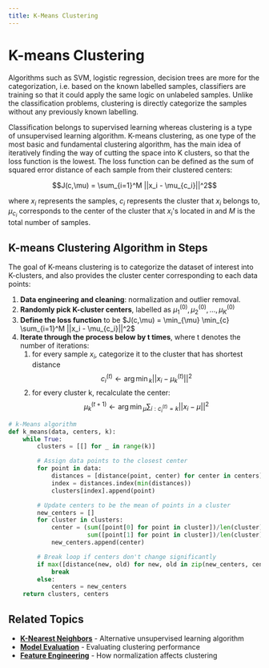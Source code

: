 ```yaml
---
title: K-Means Clustering
---
```


# K-means Clustering

Algorithms such as SVM, logistic regression, decision trees are more for the categorization, i.e. based on the known labelled samples, classifiers are training so that it could apply the same logic on unlabeled samples. Unlike the classification problems, clustering is directly categorize the samples without any previously known labelling.

Classification belongs to supervised learning whereas clustering is a type of unsupervised learning algorithm. K-means clustering, as one type of the most basic and fundamental clustering algorithm, has the main idea of iteratively finding the way of cutting the space into K clusters, so that the loss function is the lowest. The loss function can be defined as the sum of squared error distance of each sample from their clustered centers:

$$J(c,\mu) = \sum_{i=1}^M ||x_i - \mu_{c_i}||^2$$

where $x_i$ represents the samples, $c_i$ represents the cluster that $x_i$ belongs to, $\mu_{c_i}$ corresponds to the center of the cluster that $x_i$'s located in and $M$ is the total number of samples.

## K-means Clustering Algorithm in Steps

The goal of K-means clustering is to categorize the dataset of interest into K-clusters, and also provides the cluster center corresponding to each data points:

1. **Data engineering and cleaning**: normalization and outlier removal.
2. **Randomly pick K-cluster centers**, labelled as $\mu_1^{(0)}, \mu_2^{(0)}, ..., \mu_K^{(0)}$
3. **Define the loss function** to be $J(c,\mu) = \min_{\mu} \min_{c} \sum_{i=1}^M ||x_i - \mu_{c_i}||^2$
4. **Iterate through the process below by t times**, where t denotes the number of iterations:
   1. for every sample $x_i$, categorize it to the cluster that has shortest distance $$c_i^{(t)} \leftarrow {\arg\min}_k ||x_i - \mu_k^{(t)}||^2$$
   2. for every cluster k, recalculate the center: $$\mu_k^{(t+1)}\leftarrow {\arg\min}_\mu \sum_{i:c_i^{(t)}=k} ||x_i - \mu||^2$$

```python
# k-Means algorithm
def k_means(data, centers, k):
    while True:
        clusters = [[] for _ in range(k)] 

        # Assign data points to the closest center
        for point in data:
            distances = [distance(point, center) for center in centers]
            index = distances.index(min(distances)) 
            clusters[index].append(point)

        # Update centers to be the mean of points in a cluster
        new_centers = []
        for cluster in clusters:
            center = (sum([point[0] for point in cluster])/len(cluster), 
                      sum([point[1] for point in cluster])/len(cluster)) 
            new_centers.append(center)

        # Break loop if centers don't change significantly
        if max([distance(new, old) for new, old in zip(new_centers, centers)]) < 0.0001:
            break
        else:
            centers = new_centers
    return clusters, centers
```

## Related Topics

- **[K-Nearest Neighbors](k_nearest_neighbors.md)** - Alternative unsupervised learning algorithm
- **[Model Evaluation](../model_evaluation/metrics_and_validation.md)** - Evaluating clustering performance
- **[Feature Engineering](../feature_engineering/data_types_and_normalization.md)** - How normalization affects clustering
